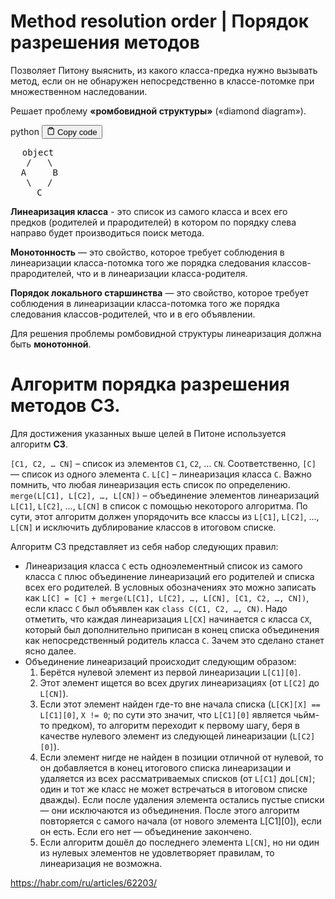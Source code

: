 <h1>Method resolution order | Порядок разрешения методов</h1>
<p>Позволяет Питону выяснить, из какого класса-предка нужно вызывать метод,
если он не обнаружен непосредственно в классе-потомке при множественном наследовании.</p>
<p>Решает проблему <strong>«ромбовидной структуры»</strong> («diamond diagram»).</p>
<div class="code-element">
<div class="lang-line">
  <text>python</text>
  <button class="copy-button"
          id="code549db2720847e0731bcdfd025f0f39f9b"
          onclick="copyCode(code549db2720847e0731bcdfd025f0f39f9, code549db2720847e0731bcdfd025f0f39f9b)">
    <svg stroke="currentColor"
         fill="none"
         stroke-width="2"
         viewBox="0 0 24 24"
         stroke-linecap="round"
         stroke-linejoin="round"
         class="h-4 w-4"
         height="1em"
         width="1em"
         xmlns="http://www.w3.org/2000/svg">
      <path d="M16 4h2a2 2 0 0 1 2 2v14a2 2 0 0 1-2 2H6a2 2 0 0 1-2-2V6a2 2 0 0 1 2-2h2"></path>
      <rect x="8" y="2" width="8" height="4" rx="1" ry="1"></rect>
    </svg>
    <text>Copy code</text>
  </button>

</div>
<div class="code" id="code549db2720847e0731bcdfd025f0f39f9"><div class="highlight"><pre><span></span><span class="err">⠀</span> <span class="nb">object</span>
   <span class="o">/</span>   \
  <span class="n">A</span>     <span class="n">B</span>
   \   <span class="o">/</span>
     <span class="n">C</span>
</pre></div></div>
</div>

<p><strong>Линеаризация класса</strong> - это список из самого класса и всех его предков (родителей и прародителей)
в котором по порядку слева направо будет производиться поиск метода.</p>
<p><strong>Монотонность</strong> — это свойство, которое требует соблюдения в линеаризации класса-потомка
того же порядка следования классов-прародителей, что и в линеаризации класса-родителя.</p>
<p><strong>Порядок локального старшинства</strong> — это свойство, которое требует соблюдения в линеаризации класса-потомка
того же порядка следования классов-родителей, что и в его объявлении.</p>
<p>Для решения проблемы ромбовидной структуры линеаризация должна быть <strong>монотонной</strong>.</p>
<h1>Алгоритм порядка разрешения методов C3.</h1>
<p>Для достижения указанных выше целей в Питоне используется алгоритм <strong>C3</strong>.</p>
<p><code>[C1, C2, … CN]</code> – список из элементов <code>C1</code>, <code>C2</code>, … <code>CN</code>. Соответственно, <code>[С]</code> — список из одного элемента <code>C</code>.
<code>L[C]</code> – линеаризация класса <code>C</code>. Важно помнить, что любая линеаризация есть список по определению.
<code>merge(L[C1], L[C2], …, L[CN])</code> – объединение элементов линеаризаций <code>L[C1]</code>, <code>L[C2]</code>, …, <code>L[CN]</code> в список с помощью некоторого алгоритма.
По сути, этот алгоритм должен упорядочить все классы из <code>L[C1]</code>, <code>L[C2]</code>, …, <code>L[CN]</code> и исключить дублирование классов в итоговом списке.</p>
<p>Алгоритм C3 представляет из себя набор следующих правил:</p>
<ul>
<li>Линеаризация класса <code>C</code> есть одноэлементный список из самого класса <code>C</code> плюс объединение линеаризаций его родителей и списка всех его родителей.
  В условных обозначениях это можно записать как <code>L[C] = [C] + merge(L[C1], L[C2], …, L[CN], [C1, C2, …, CN])</code>,
  если класс <code>C</code> был объявлен как <code>class C(C1, C2, …, CN)</code>.
  Надо отметить, что каждая линеаризация <code>L[CX]</code> начинается с класса <code>CX</code>,
  который был дополнительно приписан в конец списка объединения как непосредственный родитель класса <code>C</code>.
  Зачем это сделано станет ясно далее.</li>
<li>Объединение линеаризаций происходит следующим образом:<ol>
<li>Берётся нулевой элемент из первой линеаризации <code>L[C1][0]</code>.</li>
<li>Этот элемент ищется во всех других линеаризациях (от <code>L[C2]</code> до <code>L[CN]</code>).</li>
<li>Если этот элемент найден где-то вне начала списка
   (<code>L[CK][X] == L[C1][0]</code>, <code>X != 0</code>; по сути это значит, что <code>L[C1][0]</code> является чьйм-то предком),
   то алгоритм переходит к первому шагу, беря в качестве нулевого элемент из следующей линеаризации (<code>L[C2][0]</code>).</li>
<li>Если элемент нигде не найден в позиции отличной от нулевой, то он добавляется в конец итогового списка линеаризации
   и удаляется из всех рассматриваемых списков (от <code>L[C1]</code> до<code>L[CN]</code>; один и тот же класс не может встречаться в итоговом списке дважды).
   Если после удаления элемента остались пустые списки — они исключаются из объединения.
   После этого алгоритм повторяется с самого начала (от нового элемента L[C1][0]), если он есть.
   Если его нет — объединение закончено.</li>
<li>Если алгоритм дошёл до последнего элемента <code>L[CN]</code>,
   но ни один из нулевых элементов не удовлетворяет правилам, то линеаризация не возможна.</li>
</ol>
</li>
</ul>
<p><a target="_blank" href="https://habr.com/ru/articles/62203/">https://habr.com/ru/articles/62203/</a></p>